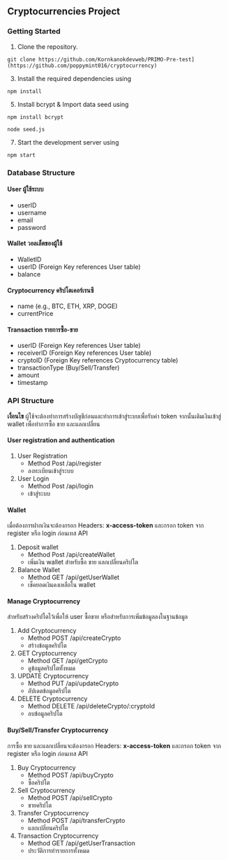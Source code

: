 ## Cryptocurrencies Project

### Getting Started 
1. Clone the repository.
```
git clone https://github.com/Kornkanokdevweb/PRIMO-Pre-test](https://github.com/poppymint016/cryptocurrency)
```
3. Install the required dependencies using 
```
npm install
```
5. Install bcrypt & Import data seed using 
```
npm install bcrypt
```
```
node seed.js
```
7. Start the development server using 
```
npm start
```
### Database Structure
#### User ผู้ใช้ระบบ
- userID
- username
- email
- password
#### Wallet วอลเล็ตของผู้ใช้
- WalletID
- userID (Foreign Key references User table)
- balance
#### Cryptocurrency คริปโตเคอร์เรนซี
- name (e.g., BTC, ETH, XRP, DOGE)
- currentPrice
#### Transaction รายการซื้อ-ขาย
- userID (Foreign Key references User table)
- receiverID (Foreign Key references User table)
- cryptoID (Foreign Key references Cryptocurrency table)
- transactionType (Buy/Sell/Transfer)
- amount
- timestamp

### API Structure
**เงื่อนไข** ผู้ใช้จะต้องทำการสร้างบัญชีก่อนและทำการเข้าสู่ระบบเพื่อรับค่า token  จากนั้นเติมเงินเข้าสู่ wallet เพื่อทำการซื้อ ขาย และแลกเปลี่ยน 
#### User registration and authentication 
1. User Registration
    - Method Post /api/register
    - ลงทะเบียนเข้าสู่ระบบ
2. User Login
    - Method Post /api/login
    - เข้าสู่ระบบ
#### Wallet
เมื่อต้องการฝากเงินจะต้องกรอก Headers: **x-access-token** และกรอก token จาก register หรือ login ก่อนเทส API
1. Deposit wallet
    - Method Post /api/createWallet
    - เพิ่มเงิน wallet สำหรับซื้อ ขาย แลกเปลี่ยนคริปโต
2. Balance Wallet
    - Method GET /api/getUserWallet
    - เช็คยอดเงินคงเหลือใน wallet
#### Manage Cryptocurrency
สำหรับสร้างคริปโตไว้เพื่อให้ user ซื้อขาย หรือสำหรับการเพิ่มข้อมูลลงในฐานข้อมูล
1. Add Cryptocurrency
    - Method POST /api/createCrypto
    - สร้างข้อมูลคริปโต
2. GET Cryptocurrency
    - Method GET /api/getCrypto
    - ดูข้อมูลคริปโตทั้งหมด
3. UPDATE Cryptocurrency
    - Method PUT /api/updateCrypto
    - อัปเดตข้อมูลคริปโต
3. DELETE Cryptocurrency
    - Method DELETE /api/deleteCrypto/:cryptoId
    - ลบข้อมูลคริปโต
#### Buy/Sell/Transfer Cryptocurrency
การซื้อ ขาย และแลกเปลี่ยนจะต้องกรอก Headers: **x-access-token** และกรอก token จาก register หรือ login ก่อนเทส API
1. Buy Cryptocurrency
    - Method POST /api/buyCrypto
    - ซื้อคริปโต
2. Sell Cryptocurrency
    - Method POST /api/sellCrypto
    - ขายคริปโต
3. Transfer Cryptocurrency
    - Method POST /api/transferCrypto
    - แลกเปลี่ยนคริปโต
4. Transaction Cryptocurrency
    - Method GET /api/getUserTransaction
    - ประวัติการทำรายการทั้งหมด
